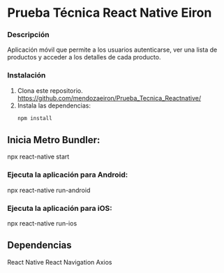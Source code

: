 
# Prueba Técnica React Native Eiron

### Descripción
Aplicación móvil que permite a los usuarios autenticarse, ver una lista de productos y acceder a los detalles de cada producto.

### Instalación
1. Clona este repositorio. https://github.com/mendozaeiron/Prueba_Tecnica_Reactnative/
2. Instala las dependencias:
   ```bash
   npm install

## Inicia Metro Bundler:

npx react-native start

### Ejecuta la aplicación para Android:

npx react-native run-android

### Ejecuta la aplicación para iOS:

npx react-native run-ios

## Dependencias
React Native
React Navigation
Axios


